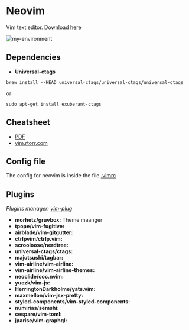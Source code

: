 # Neovim

Vim text editor. Download [here](https://neovim.io/)

![my-environment](./images/noevim.png)


## Dependencies

- **Universal-ctags**
```
brew install --HEAD universal-ctags/universal-ctags/universal-ctags
```

or 

```
sudo apt-get install exuberant-ctags
```

## Cheatsheet

- [PDF](./assets/vim-cheatsheet.pdf)
- [vim.rtorr.com](https://vim.rtorr.com/)

## Config file

The config for neovim is inside the file [.vimrc](../.vimrc)

## Plugins

_Plugins manager: [vim-plug](https://github.com/junegunn/vim-plug)_

- **morhetz/gruvbox:** Theme maanger
- **tpope/vim-fugitive:**
- **airblade/vim-gitgutter:**
- **ctrlpvim/ctrlp.vim:**
- **scrooloose/nerdtree:**
- **universal-ctags/ctags:**
- **majutsushi/tagbar:**
- **vim-airline/vim-airline:**
- **vim-airline/vim-airline-themes:**
- **neoclide/coc.nvim:**
- **yuezk/vim-js:**
- **HerringtonDarkholme/yats.vim:**
- **maxmellon/vim-jsx-pretty:**
- **styled-components/vim-styled-components:**
- **numirias/semshi:**
- **cespare/vim-toml:**
- **jparise/vim-graphql:**
